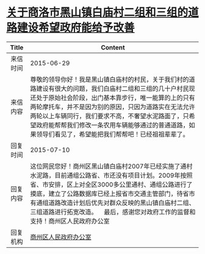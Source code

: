 # <a href="http://www.shangluo.gov.cn/zmhd/ldxxxx.jsp?urltype=leadermail.LeaderMailContentUrl&wbtreeid=1112&leadermailid=3222">关于商洛市黑山镇白庙村二组和三组的道路建设希望政府能给予改善</a>
|Title|Content|
|:---:|---|
|来信时间|2015-06-29|
|来信内容|尊敬的领导你好！我是黑山镇白庙村的村民，关于我们村的道路建设有很大的问题，我们白庙村二组和三组的几十户村民现还处于原始社会阶段，出门基本靠步行，唯一能算的上的只有两轮摩托车，并不是因为别的原因，只因为道路实在无法允许两轮以上车辆同行，我们要求不高，不奢望水泥路面了，只希望政府能帮帮我们修改一条农用车辆能够通过的普通道路，如果领导们看见了，希望能把我们帮帮吧！已经祖祖辈辈了。|
|回复时间|2015-07-10|
|回复内容|这位网民您好！商州区黑山镇白庙村2007年已经实施了通村水泥路，目前通组公路省、市还没有项目计划。2009年按照省、市安排，区上对全区3000多公里通村、通组公路进行了摸底，建立了公路数据库已经上报省市交通主管部门，待省市有通组道路改造计划后优先对群众反映的黑山镇白庙村二组、三组道路进行拓宽改造。    最后，感谢您对政府工作的监督和支持！商州区人民政府办公室|
|回复机构|<a href="../../categories/agencies/商州区人民政府办公室.md">商州区人民政府办公室</a>|
